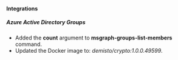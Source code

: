 #### Integrations
##### Azure Active Directory Groups
- Added the **count** argument to **msgraph-groups-list-members** command.
- Updated the Docker image to: *demisto/crypto:1.0.0.49599*.